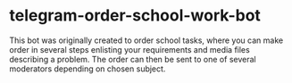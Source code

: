 # telegram-order-school-work-bot
This bot was originally created to order school tasks, where you can make order in several steps enlisting your requirements and media files describing a problem. The order can then be sent to one of several moderators depending on chosen subject.
